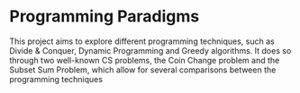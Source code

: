 # Programming Paradigms

This project aims to explore different programming techniques, such as Divide & Conquer, Dynamic Programming and Greedy algorithms. It does so through two well-known CS problems, the Coin Change problem and the Subset Sum Problem, which allow for several comparisons between the programming techniques 